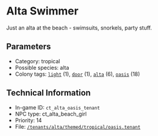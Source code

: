 # Alta Swimmer

Just an alta at the beach - swimsuits, snorkels, party stuff.

## Parameters

- Category: tropical
- Possible species: alta
- Colony tags: [`light`](https://ceterai.github.io/MyEnternia/Wiki/Tags/Light) (1), [`door`](https://ceterai.github.io/MyEnternia/Wiki/Tags/Door) (1), [`alta`](https://ceterai.github.io/MyEnternia/Wiki/Tags/Alta) (6), [`oasis`](https://ceterai.github.io/MyEnternia/Wiki/Tags/Oasis) (18)

## Technical Information

- In-game ID: `ct_alta_oasis_tenant`
- NPC type: ct_alta_beach_girl
- Priority: 14
- File: [`/tenants/alta/themed/tropical/oasis.tenant`](https://github.com/Ceterai/Enternia/blob/main/tenants/alta/themed/tropical/oasis.tenant)
